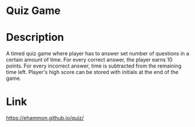 # Quiz Game

# Description
A timed quiz game where player has to answer set number of questions in a certain amount of time.
For every correct answer, the player earns 10 points. For every incorrect answer, time is subtracted from the remaining time left. Player's high score can be stored with initials at the end of the game. 

# Link
https://ehammon.github.io/quiz/

